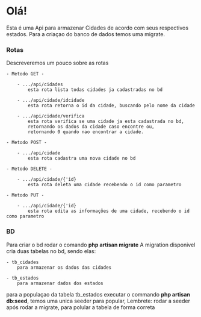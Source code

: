 <h1>Olá!</h1>

Esta é uma Api para armazenar Cidades de acordo com seus respectivos estados.
Para a criaçao do banco de dados temos uma migrate.

<h3>Rotas</h3>

Descreveremos um pouco sobre as rotas


    - Metodo GET -

        - .../api/cidades
            esta rota lista todas cidades ja cadastradas no bd

        - .../api/cidade/idcidade
            esta rota retorna o id da cidade, buscando pelo nome da cidade

        - .../api/cidade/verifica
            esta rota verifica se uma cidade ja esta cadastrada no bd, 
            retornando os dados da cidade caso encontre ou, 
            retornando 0 quando nao encontrar a cidade.
        
    - Metodo POST -

        - .../api/cidade
            esta rota cadastra uma nova cidade no bd
    
    - Metodo DELETE - 

        - .../api/cidade/{'id}
            esta rota deleta uma cidade recebendo o id como parametro
    
    - Metodo PUT -

        - .../api/cidade/{'id}
            esta rota edita as informações de uma cidade, recebendo o id como parametro


<h3>BD</h3>

Para criar o bd rodar o comando <strong>php artisan migrate</strong>
A migration disponivel cria duas tabelas no bd, sendo elas:

    - tb_cidades
        para armazenar os dados das cidades
    
    - tb_estados
        para armazenar dados dos estados
        

para a populaçao da tabela tb_estados executar o commando <strong>php artisan db:seed</strong>, temos uma unica seeder para popular,
Lembrete: rodar a seeder após rodar a migrate, para polular a tabela de forma correta
